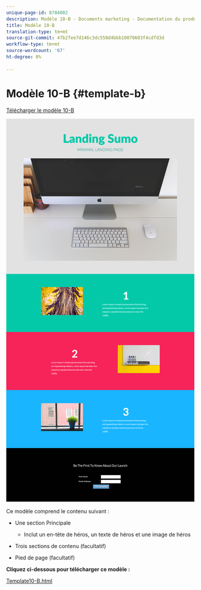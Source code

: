```yaml
---
unique-page-id: 8784002
description: Modèle 10-B - Documents marketing - Documentation du produit
title: Modèle 10-B
translation-type: tm+mt
source-git-commit: 47b2fee7d146c3dc558d4bbb10070683f4cdfd3d
workflow-type: tm+mt
source-wordcount: '67'
ht-degree: 0%

---
```



# Modèle 10-B {#template-b}

[Télécharger le modèle 10-B](http://docs.marketo.com/download/attachments/8784002/template-10b.html?version=2&amp;modificationdate=1438210889000&amp;api=v2)

![](assets/image2015-7-27-10-3a48-3a23.png)

Ce modèle comprend le contenu suivant :

* Une section Principale

   * Inclut un en-tête de héros, un texte de héros et une image de héros

* Trois sections de contenu (facultatif)
* Pied de page (facultatif)

**Cliquez ci-dessous pour télécharger ce modèle :**

[Template10-B.html](http://docs.marketo.com/download/attachments/8784002/template-10b.html?version=2&amp;modificationdate=1438210889000&amp;api=v2)
